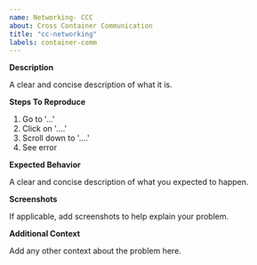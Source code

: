 ```yaml
---
name: Networking- CCC
about: Cross Container Communication
title: "cc-networking"
labels: container-comm
---
```


**Description**

A clear and concise description of what it is.

**Steps To Reproduce**

1. Go to '...'
2. Click on '....'
3. Scroll down to '....'
4. See error

**Expected Behavior**

A clear and concise description of what you expected to happen.

**Screenshots**

If applicable, add screenshots to help explain your problem.

**Additional Context**

Add any other context about the problem here.
